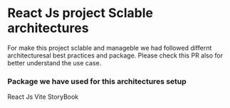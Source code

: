 # React Js project Sclable architectures
For make this project sclable and manageble we had followed differnt architecturesal best practices and package. Please check this PR also for better understand the use case.


### Package we have used for this architectures setup
React Js
Vite
StoryBook


